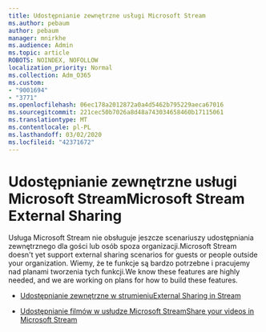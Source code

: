 ```yaml
---
title: Udostępnianie zewnętrzne usługi Microsoft Stream
ms.author: pebaum
author: pebaum
manager: mnirkhe
ms.audience: Admin
ms.topic: article
ROBOTS: NOINDEX, NOFOLLOW
localization_priority: Normal
ms.collection: Adm_O365
ms.custom:
- "9001694"
- "3771"
ms.openlocfilehash: 06ec178a2012872a0a4d5462b795229aeca67016
ms.sourcegitcommit: 221cec50b7026a8d48a743034658460b17115061
ms.translationtype: MT
ms.contentlocale: pl-PL
ms.lasthandoff: 03/02/2020
ms.locfileid: "42371672"
---
```

# <a name="microsoft-stream-external-sharing"></a><span data-ttu-id="756d0-102">Udostępnianie zewnętrzne usługi Microsoft Stream</span><span class="sxs-lookup"><span data-stu-id="756d0-102">Microsoft Stream External Sharing</span></span>

<span data-ttu-id="756d0-103">Usługa Microsoft Stream nie obsługuje jeszcze scenariuszy udostępniania zewnętrznego dla gości lub osób spoza organizacji.</span><span class="sxs-lookup"><span data-stu-id="756d0-103">Microsoft Stream doesn't yet support external sharing scenarios for guests or people outside your organization.</span></span> <span data-ttu-id="756d0-104">Wiemy, że te funkcje są bardzo potrzebne i pracujemy nad planami tworzenia tych funkcji.</span><span class="sxs-lookup"><span data-stu-id="756d0-104">We know these features are highly needed, and we are working on plans for how to build these features.</span></span>

- [<span data-ttu-id="756d0-105">Udostępnianie zewnętrzne w strumieniu</span><span class="sxs-lookup"><span data-stu-id="756d0-105">External Sharing in Stream</span></span>](https://docs.microsoft.com/en-us/stream/portal-share-video#external-sharing)

- [<span data-ttu-id="756d0-106">Udostępnianie filmów w usłudze Microsoft Stream</span><span class="sxs-lookup"><span data-stu-id="756d0-106">Share your videos in Microsoft Stream</span></span>](https://docs.microsoft.com/en-us/stream/portal-share-video)
